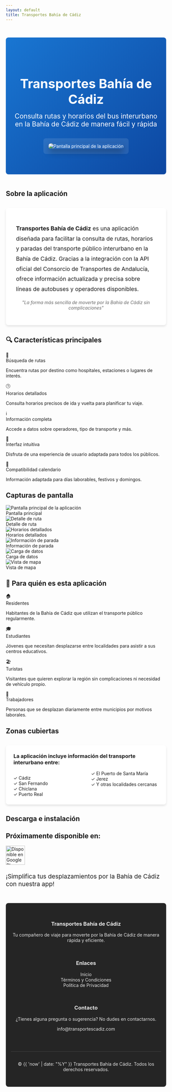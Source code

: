 ```yaml
---
layout: default
title: Transportes Bahía de Cádiz
---
```


<div style="background: linear-gradient(135deg, #1976D2 0%, #0D47A1 100%); color: white; padding: 4rem 1rem; text-align: center; margin-top: 3rem; margin-bottom: 3rem; border-radius: 8px; display: flex; align-items: center; justify-content: center; flex-direction: column;">
  <h1 style="color: white; font-size: 2.5rem; margin-bottom: 1rem;">Transportes Bahía de Cádiz</h1>
  <h2 style="color: white; font-weight: 400; max-width: 800px; margin: 0 auto 2rem;">Consulta rutas y horarios del bus interurbano en la Bahía de Cádiz de manera fácil y rápida</h2>
  <div style="background-color: rgba(255,255,255,0.1); border-radius: 8px; padding: 1rem; max-width: 300px; margin: 0 auto;">
    <img src="./assets/indexScreenshot.png" alt="Pantalla principal de la aplicación" style="max-width: 100%; border-radius: 8px; box-shadow: 0 10px 20px rgba(0,0,0,0.3);">
  </div>
</div>

## Sobre la aplicación

<div style="background-color: white; padding: 2rem; border-radius: 8px; box-shadow: 0 4px 6px rgba(0, 0, 0, 0.1); margin: 2rem 0;">
  <p style="font-size: 1.1rem; line-height: 1.8;">
    <strong style="color: var(--primary-dark);">Transportes Bahía de Cádiz</strong> es una aplicación diseñada para facilitar la consulta de rutas, horarios y paradas del transporte público interurbano en la Bahía de Cádiz. Gracias a la integración con la API oficial del Consorcio de Transportes de Andalucía, ofrece información actualizada y precisa sobre líneas de autobuses y operadores disponibles.
  </p>
  <p style="font-style: italic; color: #666; margin-top: 1rem; text-align: center;">
    "La forma más sencilla de moverte por la Bahía de Cádiz sin complicaciones"
  </p>
</div>

## 🔍 Características principales

<div class="features-grid">
  <div class="feature-card">
    <div class="feature-icon">🔎</div>
    <div class="feature-title">Búsqueda de rutas</div>
    <p>Encuentra rutas por destino como hospitales, estaciones o lugares de interés.</p>
  </div>
  
  <div class="feature-card">
    <div class="feature-icon">🕒</div>
    <div class="feature-title">Horarios detallados</div>
    <p>Consulta horarios precisos de ida y vuelta para planificar tu viaje.</p>
  </div>
  
  <div class="feature-card">
    <div class="feature-icon">ℹ️</div>
    <div class="feature-title">Información completa</div>
    <p>Accede a datos sobre operadores, tipo de transporte y más.</p>
  </div>
  
  <div class="feature-card">
    <div class="feature-icon">📱</div>
    <div class="feature-title">Interfaz intuitiva</div>
    <p>Disfruta de una experiencia de usuario adaptada para todos los públicos.</p>
  </div>
  
  <div class="feature-card">
    <div class="feature-icon">📅</div>
    <div class="feature-title">Compatibilidad calendario</div>
    <p>Información adaptada para días laborables, festivos y domingos.</p>
  </div>
</div>

## Capturas de pantalla

<div class="screenshots-container">
  <div class="screenshot-item">
    <img src="./assets/indexScreenshot.png" alt="Pantalla principal de la aplicación">
    <div class="screenshot-caption">Pantalla principal</div>
  </div>
  
  <div class="screenshot-item">
    <img src="./assets/detailScreenshot.png" alt="Detalle de ruta">
    <div class="screenshot-caption">Detalle de ruta</div>
  </div>
  
  <div class="screenshot-item">
    <img src="./assets/detailScheduleScreenshot.png" alt="Horarios detallados">
    <div class="screenshot-caption">Horarios detallados</div>
  </div>
  
  <div class="screenshot-item">
    <img src="./assets/stopDetailScreenshot.png" alt="Información de parada">
    <div class="screenshot-caption">Información de parada</div>
  </div>
  
  <div class="screenshot-item">
    <img src="./assets/loadingPageScreenshot.png" alt="Carga de datos">
    <div class="screenshot-caption">Carga de datos</div>
  </div>
  
  <div class="screenshot-item">
    <img src="./assets/openMapScreenshot.png" alt="Vista de mapa">
    <div class="screenshot-caption">Vista de mapa</div>
  </div>
</div>

## 🚌 Para quién es esta aplicación

<div class="features-grid">
  <div class="feature-card">
    <div class="feature-icon">🏠</div>
    <div class="feature-title">Residentes</div>
    <p>Habitantes de la Bahía de Cádiz que utilizan el transporte público regularmente.</p>
  </div>
  
  <div class="feature-card">
    <div class="feature-icon">🎓</div>
    <div class="feature-title">Estudiantes</div>
    <p>Jóvenes que necesitan desplazarse entre localidades para asistir a sus centros educativos.</p>
  </div>
  
  <div class="feature-card">
    <div class="feature-icon">🏖️</div>
    <div class="feature-title">Turistas</div>
    <p>Visitantes que quieren explorar la región sin complicaciones ni necesidad de vehículo propio.</p>
  </div>
  
  <div class="feature-card">
    <div class="feature-icon">💼</div>
    <div class="feature-title">Trabajadores</div>
    <p>Personas que se desplazan diariamente entre municipios por motivos laborales.</p>
  </div>
</div>

## Zonas cubiertas

<div style="background-color: white; padding: 1.5rem; border-radius: 8px; box-shadow: 0 4px 6px rgba(0, 0, 0, 0.1); margin: 2rem 0;">
  <h3 style="color: var(--primary-blue); margin-top: 0;">La aplicación incluye información del transporte interurbano entre:</h3>
  <div style="columns: 2; column-gap: 2rem;">
    <ul style="list-style-type: none; padding-left: 0;">
      <li>✓ Cádiz</li>
      <li>✓ San Fernando</li>
      <li>✓ Chiclana</li>
      <li>✓ Puerto Real</li>
    </ul>
    <ul style="list-style-type: none; padding-left: 0;">
      <li>✓ El Puerto de Santa María</li>
      <li>✓ Jerez</li>
      <li>✓ Y otras localidades cercanas</li>
    </ul>
  </div>
</div>

## Descarga e instalación

<div class="cta-section">
  <h2>Próximamente disponible en:</h2>
  <div class="app-badge">
    <img src="https://play.google.com/intl/en_us/badges/static/images/badges/es_badge_web_generic.png" alt="Disponible en Google Play" height="60">
  </div>
  <p style="margin-top: 1.5rem; font-size: 1.2rem;">¡Simplifica tus desplazamientos por la Bahía de Cádiz con nuestra app!</p>
</div>

<footer style="background-color: #252525; color: #e8e8e8; padding: 2rem 0; margin-top: 3rem; text-align: center; border-radius: 8px;">
  <div style="max-width: 1200px; margin: 0 auto; padding: 0 1rem;">
    <div style="display: flex; flex-wrap: wrap; justify-content: space-between; margin-bottom: 2rem;">
      <div style="flex: 1; min-width: 300px; margin-bottom: 1rem;">
        <h3 style="color: var(--primary-light);">Transportes Bahía de Cádiz</h3>
        <p>Tu compañero de viaje para moverte por la Bahía de Cádiz de manera rápida y eficiente.</p>
      </div>
      <div style="flex: 1; min-width: 300px; margin-bottom: 1rem;">
        <h3 style="color: var(--primary-light);">Enlaces</h3>
        <ul style="list-style-type: none; padding-left: 0;">
          <li><a href="{{ site.baseurl }}/" style="color: #e8e8e8; text-decoration: none;">Inicio</a></li>
          <li><a href="{{ site.baseurl }}/terms" style="color: #e8e8e8; text-decoration: none;">Términos y Condiciones</a></li>
          <li><a href="{{ site.baseurl }}/privacy" style="color: #e8e8e8; text-decoration: none;">Política de Privacidad</a></li>
        </ul>
      </div>
      <div style="flex: 1; min-width: 300px; margin-bottom: 1rem;">
        <h3 style="color: var(--primary-light);">Contacto</h3>
        <p>¿Tienes alguna pregunta o sugerencia? No dudes en contactarnos.</p>
        <p><a href="mailto:info@transportescadiz.com" style="color: var(--primary-light); text-decoration: none;">info@transportescadiz.com</a></p>
      </div>
    </div>
    <div style="border-top: 1px solid #444; padding-top: 1rem;">
      <p>© {{ 'now' | date: "%Y" }} Transportes Bahía de Cádiz. Todos los derechos reservados.</p>
    </div>
  </div>
</footer>
